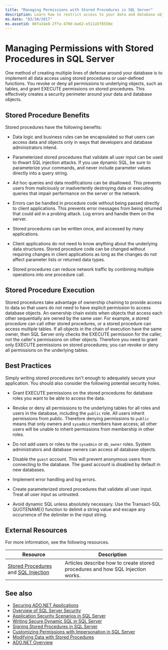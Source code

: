 ```yaml
---
title: "Managing Permissions with Stored Procedures in SQL Server"
description: Learn how to restrict access to your data and database objects by implementing access using stored procedures or user-defined functions.
ms.date: "03/30/2017"
ms.assetid: 08fa34e8-2ffa-470d-ba62-e511a5f8558e
---
```

# Managing Permissions with Stored Procedures in SQL Server
One method of creating multiple lines of defense around your database is to implement all data access using stored procedures or user-defined functions. You revoke or deny all permissions to underlying objects, such as tables, and grant EXECUTE permissions on stored procedures. This effectively creates a security perimeter around your data and database objects.  
  
## Stored Procedure Benefits  
 Stored procedures have the following benefits:  
  
- Data logic and business rules can be encapsulated so that users can access data and objects only in ways that developers and database administrators intend.  
  
- Parameterized stored procedures that validate all user input can be used to thwart SQL injection attacks. If you use dynamic SQL, be sure to parameterize your commands, and never include parameter values directly into a query string.  
  
- Ad hoc queries and data modifications can be disallowed. This prevents users from maliciously or inadvertently destroying data or executing queries that impair performance on the server or the network.  
  
- Errors can be handled in procedure code without being passed directly to client applications. This prevents error messages from being returned that could aid in a probing attack. Log errors and handle them on the server.  
  
- Stored procedures can be written once, and accessed by many applications.  
  
- Client applications do not need to know anything about the underlying data structures. Stored procedure code can be changed without requiring changes in client applications as long as the changes do not affect parameter lists or returned data types.  
  
- Stored procedures can reduce network traffic by combining multiple operations into one procedure call.  
  
## Stored Procedure Execution  
 Stored procedures take advantage of ownership chaining to provide access to data so that users do not need to have explicit permission to access database objects. An ownership chain exists when objects that access each other sequentially are owned by the same user. For example, a stored procedure can call other stored procedures, or a stored procedure can access multiple tables. If all objects in the chain of execution have the same owner, then SQL Server only checks the EXECUTE permission for the caller, not the caller's permissions on other objects. Therefore you need to grant only EXECUTE permissions on stored procedures; you can revoke or deny all permissions on the underlying tables.  
  
## Best Practices  
 Simply writing stored procedures isn't enough to adequately secure your application. You should also consider the following potential security holes.  
  
- Grant EXECUTE permissions on the stored procedures for database roles you want to be able to access the data.  
  
- Revoke or deny all permissions to the underlying tables for all roles and users in the database, including the `public` role. All users inherit permissions from public. Therefore denying permissions to `public` means that only owners and `sysadmin` members have access; all other users will be unable to inherit permissions from membership in other roles.  
  
- Do not add users or roles to the `sysadmin` or `db_owner` roles. System administrators and database owners can access all database objects.  
  
- Disable the `guest` account. This will prevent anonymous users from connecting to the database. The guest account is disabled by default in new databases.  
  
- Implement error handling and log errors.  
  
- Create parameterized stored procedures that validate all user input. Treat all user input as untrusted.  
  
- Avoid dynamic SQL unless absolutely necessary. Use the Transact-SQL QUOTENAME() function to delimit a string value and escape any occurrence of the delimiter in the input string.  
  
## External Resources  
 For more information, see the following resources.  
  
|Resource|Description|  
|--------------|-----------------|  
|[Stored Procedures](/sql/relational-databases/stored-procedures/stored-procedures-database-engine) and [SQL Injection](/sql/relational-databases/security/sql-injection)|Articles describe how to create stored procedures and how SQL Injection works.|  
  
## See also

- [Securing ADO.NET Applications](../securing-ado-net-applications.md)
- [Overview of SQL Server Security](overview-of-sql-server-security.md)
- [Application Security Scenarios in SQL Server](application-security-scenarios-in-sql-server.md)
- [Writing Secure Dynamic SQL in SQL Server](writing-secure-dynamic-sql-in-sql-server.md)
- [Signing Stored Procedures in SQL Server](signing-stored-procedures-in-sql-server.md)
- [Customizing Permissions with Impersonation in SQL Server](customizing-permissions-with-impersonation-in-sql-server.md)
- [Modifying Data with Stored Procedures](../modifying-data-with-stored-procedures.md)
- [ADO.NET Overview](../ado-net-overview.md)
